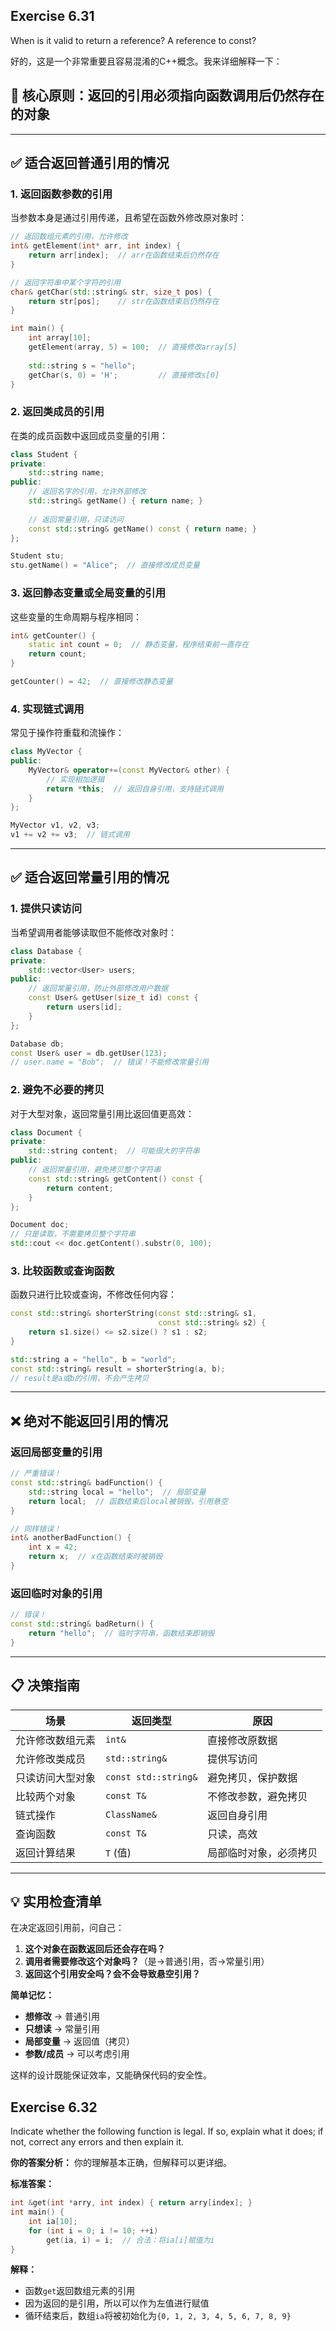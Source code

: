 ## Exercise 6.31

When is it valid to return a reference? A reference to const?

好的，这是一个非常重要且容易混淆的C++概念。我来详细解释一下：

## 🎯 核心原则：返回的引用必须指向**函数调用后仍然存在的对象**

---

## ✅ 适合返回**普通引用**的情况

### 1. 返回**函数参数**的引用
当参数本身是通过引用传递，且希望在函数外修改原对象时：

```cpp
// 返回数组元素的引用，允许修改
int& getElement(int* arr, int index) {
    return arr[index];  // arr在函数结束后仍然存在
}

// 返回字符串中某个字符的引用
char& getChar(std::string& str, size_t pos) {
    return str[pos];    // str在函数结束后仍然存在
}

int main() {
    int array[10];
    getElement(array, 5) = 100;  // 直接修改array[5]
    
    std::string s = "hello";
    getChar(s, 0) = 'H';         // 直接修改s[0]
}
```

### 2. 返回**类成员**的引用
在类的成员函数中返回成员变量的引用：

```cpp
class Student {
private:
    std::string name;
public:
    // 返回名字的引用，允许外部修改
    std::string& getName() { return name; }
    
    // 返回常量引用，只读访问
    const std::string& getName() const { return name; }
};

Student stu;
stu.getName() = "Alice";  // 直接修改成员变量
```

### 3. 返回**静态变量**或**全局变量**的引用
这些变量的生命周期与程序相同：

```cpp
int& getCounter() {
    static int count = 0;  // 静态变量，程序结束前一直存在
    return count;
}

getCounter() = 42;  // 直接修改静态变量
```

### 4. 实现**链式调用**
常见于操作符重载和流操作：

```cpp
class MyVector {
public:
    MyVector& operator+=(const MyVector& other) {
        // 实现相加逻辑
        return *this;  // 返回自身引用，支持链式调用
    }
};

MyVector v1, v2, v3;
v1 += v2 += v3;  // 链式调用
```

---

## ✅ 适合返回**常量引用**的情况

### 1. 提供**只读访问**
当希望调用者能够读取但不能修改对象时：

```cpp
class Database {
private:
    std::vector<User> users;
public:
    // 返回常量引用，防止外部修改用户数据
    const User& getUser(size_t id) const {
        return users[id];
    }
};

Database db;
const User& user = db.getUser(123);
// user.name = "Bob";  // 错误！不能修改常量引用
```

### 2. 避免不必要的拷贝
对于大型对象，返回常量引用比返回值更高效：

```cpp
class Document {
private:
    std::string content;  // 可能很大的字符串
public:
    // 返回常量引用，避免拷贝整个字符串
    const std::string& getContent() const { 
        return content; 
    }
};

Document doc;
// 只是读取，不需要拷贝整个字符串
std::cout << doc.getContent().substr(0, 100);
```

### 3. 比较函数或查询函数
函数只进行比较或查询，不修改任何内容：

```cpp
const std::string& shorterString(const std::string& s1, 
                                 const std::string& s2) {
    return s1.size() <= s2.size() ? s1 : s2;
}

std::string a = "hello", b = "world";
const std::string& result = shorterString(a, b);
// result是a或b的引用，不会产生拷贝
```

---

## ❌ 绝对不能返回引用的情况

### 返回局部变量的引用
```cpp
// 严重错误！
const std::string& badFunction() {
    std::string local = "hello";  // 局部变量
    return local;  // 函数结束后local被销毁，引用悬空
}

// 同样错误！
int& anotherBadFunction() {
    int x = 42;
    return x;  // x在函数结束时被销毁
}
```

### 返回临时对象的引用
```cpp
// 错误！
const std::string& badReturn() {
    return "hello";  // 临时字符串，函数结束即销毁
}
```

---

## 📋 决策指南

| 场景 | 返回类型 | 原因 |
|------|----------|------|
| 允许修改数组元素 | `int&` | 直接修改原数据 |
| 允许修改类成员 | `std::string&` | 提供写访问 |
| 只读访问大型对象 | `const std::string&` | 避免拷贝，保护数据 |
| 比较两个对象 | `const T&` | 不修改参数，避免拷贝 |
| 链式操作 | `ClassName&` | 返回自身引用 |
| 查询函数 | `const T&` | 只读，高效 |
| 返回计算结果 | `T` (值) | 局部临时对象，必须拷贝 |

---

## 💡 实用检查清单

在决定返回引用前，问自己：
1. **这个对象在函数返回后还会存在吗？**
2. **调用者需要修改这个对象吗？**（是→普通引用，否→常量引用）
3. **返回这个引用安全吗？会不会导致悬空引用？**

**简单记忆：**
- **想修改** → 普通引用
- **只想读** → 常量引用  
- **局部变量** → 返回值（拷贝）
- **参数/成员** → 可以考虑引用

这样的设计既能保证效率，又能确保代码的安全性。

## Exercise 6.32

Indicate whether the following function is legal. If so, explain
what it does; if not, correct any errors and then explain it.

**你的答案分析：**
你的理解基本正确，但解释可以更详细。

**标准答案：**
```cpp
int &get(int *arry, int index) { return arry[index]; }
int main() {
    int ia[10];
    for (int i = 0; i != 10; ++i)
        get(ia, i) = i;  // 合法：将ia[i]赋值为i
}
```
**解释：**
- 函数`get`返回数组元素的引用
- 因为返回的是引用，所以可以作为左值进行赋值
- 循环结束后，数组`ia`将被初始化为`{0, 1, 2, 3, 4, 5, 6, 7, 8, 9}`

